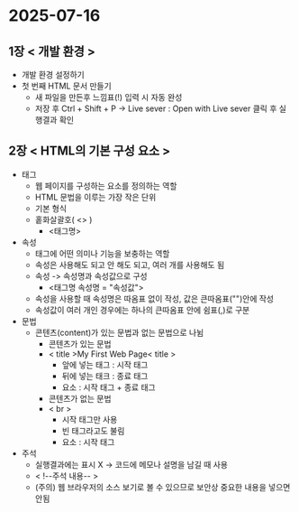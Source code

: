# 2025-07-16

## 1장 < 개발 환경 >
 - 개발 환경 설정하기
 - 첫 번째 HTML 문서 만들기
    - 새 파일을 만든후 느낌표(!) 입력 시 자동 완성
    - 저장 후 Ctrl + Shift + P -> Live sever : Open with Live sever 클릭 후 실행결과 확인
## 2장 < HTML의 기본 구성 요소 >
 - 태그
    - 웹 페이지를 구성하는 요소를 정의하는 역할
    - HTML 문법을 이루는 가장 작은 단위
    - 기본 형식
    - 홑화살괄호( <> )
        - <태그명>
 - 속성
    - 태그에 어떤 의미나 기능을 보충하는 역할
    - 속성은 사용해도 되고 안 해도 되고, 여러 개를 사용해도 됨
    - 속성 -> 속성명과 속성값으로 구성
        - <태그명 속성명 = "속성값">
    - 속성을 사용할 때 속성명은 따옴표 없이 작성, 값은 큰따옴표("")안에 작성
    - 속성값이 여러 개인 경우에는 하나의 큰따옴표 안에 쉼표(,)로 구분
 - 문법
    - 콘텐츠(content)가 있는 문법과 없는 문법으로 나뉨
        - 콘텐츠가 있는 문법
        - < title >My First Web Page< title >
            - 앞에 넣는 태그 : 시작 태그
            - 뒤에 넣는 태크 : 종료 태그
            - 요소 : 시작 태그 + 종료 태그
        - 콘텐츠가 없는 문법
        - < br >
            - 시작 태그만 사용
            - 빈 태그라고도 불림
            - 요소 : 시작 태그
 - 주석
    - 실행결과에는 표시 X -> 코드에 메모나 설명을 남길 때 사용
    - < !--주석 내용-- >
    - (주의) 웹 브라우저의 소스 보기로 볼 수 있으므로 보안상 중요한 내용을 넣으면 안됨